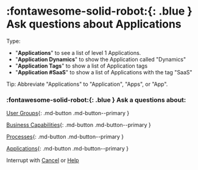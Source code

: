 # :fontawesome-solid-robot:{: .blue } Ask questions about Applications

Type: 

- "**Applications**" to see a list of level 1 Applications. 
- "**Application Dynamics**" to show the Application called "Dynamics"
- "**Application Tags**" to show a list of Application tags
- "**Application #SaaS**" to show a list of Applications with the tag "SaaS"

Tip: Abbreviate "Applications" to "Application", "Apps", or "App".

### :fontawesome-solid-robot:{: .blue } Ask a questions about:

[User Groups](../help-user-group/){: .md-button .md-button--primary }

[Business Capabilities](../help-business-capability/){: .md-button .md-button--primary }

[Processes](../help-process/){: .md-button .md-button--primary }

[Applications](../help-application/){: .md-button .md-button--primary }

Interrupt with [Cancel](../cancel/) or [Help](../help/)
